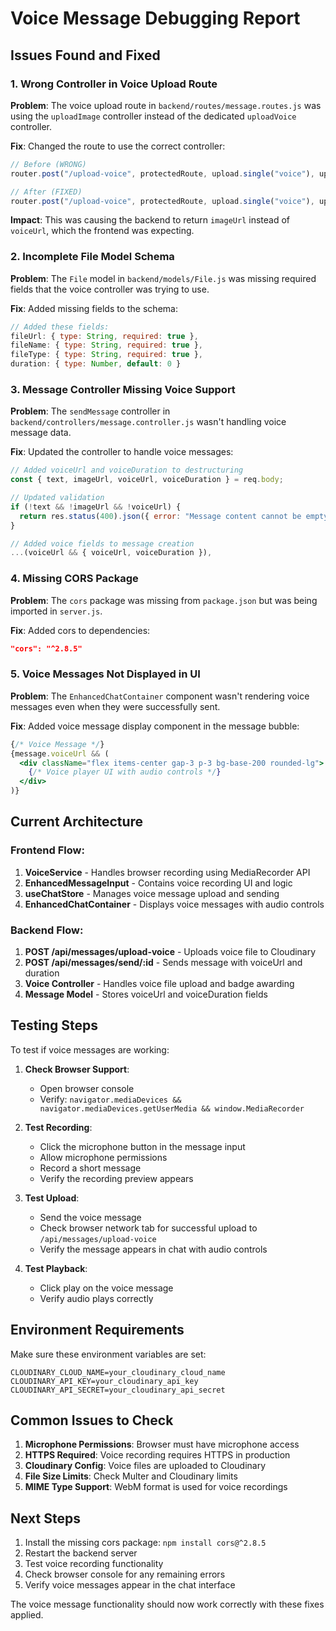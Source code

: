 # Voice Message Debugging Report

## Issues Found and Fixed

### 1. **Wrong Controller in Voice Upload Route**
**Problem**: The voice upload route in `backend/routes/message.routes.js` was using the `uploadImage` controller instead of the dedicated `uploadVoice` controller.

**Fix**: Changed the route to use the correct controller:
```javascript
// Before (WRONG)
router.post("/upload-voice", protectedRoute, upload.single("voice"), uploadImage, awardCollaboratorBadge);

// After (FIXED)
router.post("/upload-voice", protectedRoute, upload.single("voice"), uploadVoice, awardCollaboratorBadge);
```

**Impact**: This was causing the backend to return `imageUrl` instead of `voiceUrl`, which the frontend was expecting.

### 2. **Incomplete File Model Schema**
**Problem**: The `File` model in `backend/models/File.js` was missing required fields that the voice controller was trying to use.

**Fix**: Added missing fields to the schema:
```javascript
// Added these fields:
fileUrl: { type: String, required: true },
fileName: { type: String, required: true },
fileType: { type: String, required: true },
duration: { type: Number, default: 0 }
```

### 3. **Message Controller Missing Voice Support**
**Problem**: The `sendMessage` controller in `backend/controllers/message.controller.js` wasn't handling voice message data.

**Fix**: Updated the controller to handle voice messages:
```javascript
// Added voiceUrl and voiceDuration to destructuring
const { text, imageUrl, voiceUrl, voiceDuration } = req.body;

// Updated validation
if (!text && !imageUrl && !voiceUrl) {
  return res.status(400).json({ error: "Message content cannot be empty." });
}

// Added voice fields to message creation
...(voiceUrl && { voiceUrl, voiceDuration }),
```

### 4. **Missing CORS Package**
**Problem**: The `cors` package was missing from `package.json` but was being imported in `server.js`.

**Fix**: Added cors to dependencies:
```json
"cors": "^2.8.5"
```

### 5. **Voice Messages Not Displayed in UI**
**Problem**: The `EnhancedChatContainer` component wasn't rendering voice messages even when they were successfully sent.

**Fix**: Added voice message display component in the message bubble:
```jsx
{/* Voice Message */}
{message.voiceUrl && (
  <div className="flex items-center gap-3 p-3 bg-base-200 rounded-lg">
    {/* Voice player UI with audio controls */}
  </div>
)}
```

## Current Architecture

### Frontend Flow:
1. **VoiceService** - Handles browser recording using MediaRecorder API
2. **EnhancedMessageInput** - Contains voice recording UI and logic
3. **useChatStore** - Manages voice message upload and sending
4. **EnhancedChatContainer** - Displays voice messages with audio controls

### Backend Flow:
1. **POST /api/messages/upload-voice** - Uploads voice file to Cloudinary
2. **POST /api/messages/send/:id** - Sends message with voiceUrl and duration
3. **Voice Controller** - Handles voice file upload and badge awarding
4. **Message Model** - Stores voiceUrl and voiceDuration fields

## Testing Steps

To test if voice messages are working:

1. **Check Browser Support**:
   - Open browser console
   - Verify: `navigator.mediaDevices && navigator.mediaDevices.getUserMedia && window.MediaRecorder`

2. **Test Recording**:
   - Click the microphone button in the message input
   - Allow microphone permissions
   - Record a short message
   - Verify the recording preview appears

3. **Test Upload**:
   - Send the voice message
   - Check browser network tab for successful upload to `/api/messages/upload-voice`
   - Verify the message appears in chat with audio controls

4. **Test Playback**:
   - Click play on the voice message
   - Verify audio plays correctly

## Environment Requirements

Make sure these environment variables are set:
```env
CLOUDINARY_CLOUD_NAME=your_cloudinary_cloud_name
CLOUDINARY_API_KEY=your_cloudinary_api_key
CLOUDINARY_API_SECRET=your_cloudinary_api_secret
```

## Common Issues to Check

1. **Microphone Permissions**: Browser must have microphone access
2. **HTTPS Required**: Voice recording requires HTTPS in production
3. **Cloudinary Config**: Voice files are uploaded to Cloudinary
4. **File Size Limits**: Check Multer and Cloudinary limits
5. **MIME Type Support**: WebM format is used for voice recordings

## Next Steps

1. Install the missing cors package: `npm install cors@^2.8.5`
2. Restart the backend server
3. Test voice recording functionality
4. Check browser console for any remaining errors
5. Verify voice messages appear in the chat interface

The voice message functionality should now work correctly with these fixes applied.